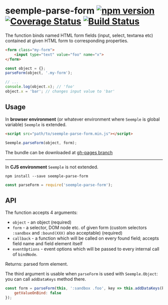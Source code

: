 # seemple-parse-form [![npm version](https://badge.fury.io/js/seemple-parse-form.svg)](https://badge.fury.io/js/seemple-parse-form) [![Coverage Status](https://coveralls.io/repos/github/seemplejs/seemple-parse-form/badge.svg?branch=master)](https://coveralls.io/github/seemplejs/seemple-parse-form?branch=master) [![Build Status](https://travis-ci.org/seemplejs/seemple-parse-form.svg?branch=master)](https://travis-ci.org/seemplejs/seemple-parse-form)

The function binds named HTML form fields (input, select, textarea etc) contained at given HTML form to corresponding properties.

```html
<form class="my-form">
    <input type="text" value="foo" name="x">
</form>
```

```js
const object = {};
parseForm(object, '.my-form');

// ...
console.log(object.x); // 'foo'
object.x = 'bar'; // changes input value to 'bar'
```

## Usage

In **browser environment** (or whatever environment where ``Seemple`` is global variable)  ``Seemple`` is extended.
```html
<script src="path/to/seemple-parse-form.min.js"></script>
```

```js
Seemple.parseForm(object, form);
```

The bundle can be downloaded at [gh-pages branch](https://github.com/seemplejs/seemple-parse-form/tree/gh-pages)

-------------

In **CJS environment** ``Seemple`` is not extended.

```
npm install --save seemple-parse-form
```

```js
const parseForm = require('seemple-parse-form');
```


## API

The function accepts 4 arguments:
- ``object`` - an object (required)
- ``form`` - a selector, DOM node etc. of given form (custom selectors ``:sandbox`` and ``:bound(XXX)`` also acceptable) (required)
- ``callback`` - a function which will be called on every found field; accepts field name and field element itself
- ``eventOptions`` - event options which will be passed to every internal call of ``bindNode``.

Returns: parsed form element.


The third argument is usable when ``parseForm`` is used with ``Seemple.Object``: you can call ``addDataKeys`` method there.
```js
const form = parseForm(this, ':sandbox .foo', key => this.addDataKeys(key), {
    getValueOnBind: false
});
```

